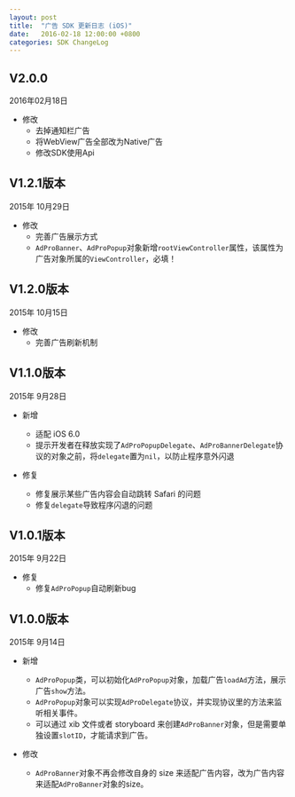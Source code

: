 ```yaml
---
layout: post
title:  "广告 SDK 更新日志 (iOS)"
date:   2016-02-18 12:00:00 +0800
categories: SDK ChangeLog
---
```


## V2.0.0

2016年02月18日

- 修改
  - 去掉通知栏广告
  - 将WebView广告全部改为Native广告
  - 修改SDK使用Api

## V1.2.1版本
2015年 10月29日

- 修改
    - 完善广告展示方式
    - `AdProBanner`、`AdProPopup`对象新增`rootViewController`属性，该属性为广告对象所属的`ViewController`，必填！

## V1.2.0版本
2015年 10月15日

- 修改
    - 完善广告刷新机制

## V1.1.0版本
2015年 9月28日

- 新增
    - 适配 iOS 6.0
    - 提示开发者在释放实现了`AdProPopupDelegate`、`AdProBannerDelegate`协议的对象之前，将`delegate`置为`nil`，以防止程序意外闪退

- 修复
    - 修复展示某些广告内容会自动跳转 Safari 的问题
    - 修复`delegate`导致程序闪退的问题

## V1.0.1版本
2015年 9月22日

- 修复
    - 修复`AdProPopup`自动刷新bug

## V1.0.0版本
2015年 9月14日

- 新增
    - `AdProPopup`类，可以初始化`AdProPopup`对象，加载广告`loadAd`方法，展示广告`show`方法。
    - `AdProPopup`对象可以实现`AdProDelegate`协议，并实现协议里的方法来监听相关事件。
    - 可以通过 xib 文件或者 storyboard 来创建`AdProBanner`对象，但是需要单独设置`slotID`，才能请求到广告。

- 修改
    - `AdProBanner`对象不再会修改自身的 size 来适配广告内容，改为广告内容来适配`AdProBanner`对象的size。
